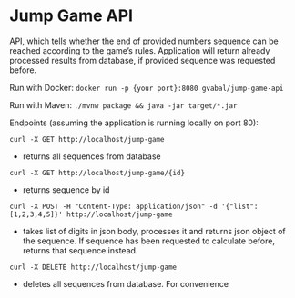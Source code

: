# Jump Game API

API, which tells whether the end of provided numbers sequence can be reached according to the game’s rules. Application will return already processed results from database, if provided sequence was requested before. 

Run with Docker:
`docker run -p {your port}:8080 gvabal/jump-game-api`

Run with Maven:
`./mvnw package && java -jar target/*.jar`

Endpoints (assuming the application is running locally on port 80):

`curl -X GET http://localhost/jump-game`

- returns all sequences from database

`curl -X GET http://localhost/jump-game/{id}` 

- returns sequence by id

`curl -X POST -H "Content-Type: application/json" -d '{"list":[1,2,3,4,5]}' http://localhost/jump-game` 

- takes list of digits in json body, processes it and returns json object of the sequence. If sequence has been requested to calculate before, returns that sequence instead.

`curl -X DELETE http://localhost/jump-game` 

- deletes all sequences from database. For convenience

